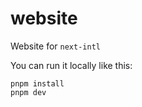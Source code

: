 # website

Website for `next-intl`

You can run it locally like this:

```
pnpm install
pnpm dev
```
